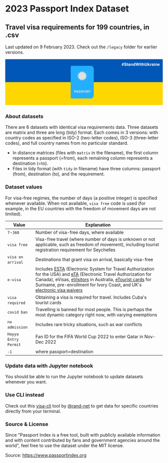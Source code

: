 # 2023 Passport Index Dataset
## Travel visa requirements for 199 countries, in .csv
Last updated on 9 February 2023. Check out the `/legacy` folder for earlier versions.

![Passport](passport.png)

### About datasets

There are 6 datasets with identical visa requirements data. Three datasets are matrix and three are long (tidy) format. Each comes in 3 versions: with country codes as specified in ISO-2 (two-letter codes), ISO-3 (three-letter codes), and full country names from no particular standard.

* In distance matrices (files with `matrix` in the filename), the first column represents a passport (=from), each remaining column represents a destination (=to).
* Files in tidy format (with `tidy` in filename) have three columns: passport (from), destination (to), and the requirement.

### Dataset values

For visa-free regimes, the number of days (a positive integer) is specified whenever available. When not available, `visa free` code is used (for example, in the EU countries with the freedom of movement days are not limited).

| Value | Explanation |
|---|---|
|`7`-`360`| Number of visa-free days, where available |
|`visa free`| Visa-free travel (where number of days is unknown or not applicable, such as freedom of movement), including tourist registration requirement for Seychelles|
|`visa on arrival`| Destinations that grant visa on arrival, basically visa-free |
|`e-visa`| Includes  [ESTA](https://esta.cbp.dhs.gov/) (Electronic System for Travel Authorization for the USA) and [eTA](https://www.canada.ca/en/immigration-refugees-citizenship/services/visit-canada/eta.html) (Electronic Travel Authorization for Canada), eVisas, [eVisitors](https://immi.homeaffairs.gov.au/visas/getting-a-visa/visa-listing/evisitor-651) in Australia, [eTourist cards](https://www.surinametourism.sr/tourist-card/) for Suriname, pre-enrollment for Ivory Coast, and UK's [electronic visa waivers](https://www.gov.uk/get-electronic-visa-waiver) |
|`visa required`| Obtaining a visa is required for travel. Includes Cuba's tourist cards |
|`covid ban`| Travelling is banned for most people. This is perhaps the most dynamic category right now, with varying exemptions|
|`no admission`| Includes rare tricky situations, such as war conflicts |
|`Hayya Entry Permit`| Fan ID for the FIFA World Cup 2022 to enter Qatar in Nov-Dec 2022 |
|`-1`| where passport=destination|

### Update data with Jupyter notebook
You should be able to run the Jupyter notebook to update datasets whenever you want.

### Use CLI instead
Check out this [visa-cli](https://github.com/rand-net/visa-cli) tool by [@rand-net](https://github.com/rand-net) to get data for specific countries directly from your terminal.

### Source & License
Since "Passport Index is a free tool, built with publicly available information and with content contributed by fans and government agencies around the world", feel free to use the dataset under the MIT license.

Source: https://www.passportindex.org

